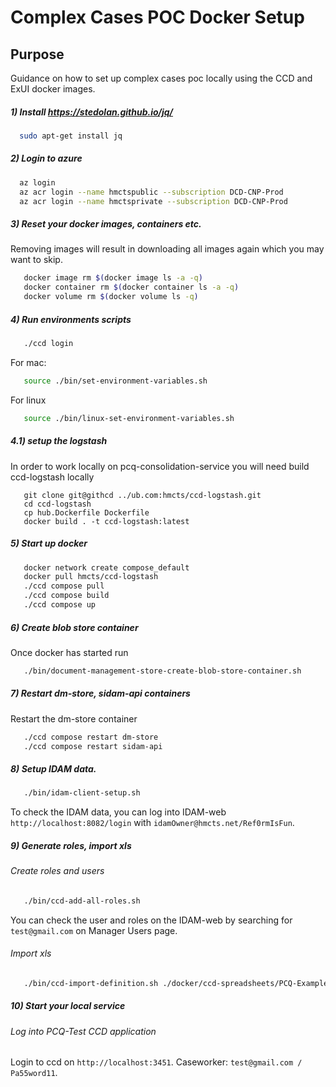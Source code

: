 # Complex Cases POC Docker Setup

## Purpose
Guidance on how to set up complex cases poc locally using the CCD and ExUI docker images.

##### 1) Install https://stedolan.github.io/jq/

```bash
  sudo apt-get install jq
```

##### 2) Login to azure

```bash
  az login
  az acr login --name hmctspublic --subscription DCD-CNP-Prod
  az acr login --name hmctsprivate --subscription DCD-CNP-Prod
```

##### 3) Reset your docker images, containers etc.
Removing images will result in downloading all images again which you may want to skip.
```bash
   docker image rm $(docker image ls -a -q)
   docker container rm $(docker container ls -a -q)
   docker volume rm $(docker volume ls -q)
```

##### 4) Run environments scripts
```bash
   ./ccd login
```

For mac:
```bash
   source ./bin/set-environment-variables.sh
```
For linux
```bash
   source ./bin/linux-set-environment-variables.sh
```
##### 4.1) setup the logstash
In order to work locally on pcq-consolidation-service you will need build ccd-logstash locally
```
   git clone git@githcd ../ub.com:hmcts/ccd-logstash.git
   cd ccd-logstash
   cp hub.Dockerfile Dockerfile
   docker build . -t ccd-logstash:latest
```
##### 5) Start up docker
```bash
   docker network create compose_default
   docker pull hmcts/ccd-logstash
   ./ccd compose pull
   ./ccd compose build
   ./ccd compose up
```

##### 6) Create blob store container
Once docker has started run
```bash
   ./bin/document-management-store-create-blob-store-container.sh
```

##### 7) Restart dm-store, sidam-api containers
Restart the dm-store container
```bash
   ./ccd compose restart dm-store
   ./ccd compose restart sidam-api
```

##### 8) Setup IDAM data.
```bash
   ./bin/idam-client-setup.sh
```

To check the IDAM data, you can log into IDAM-web `http://localhost:8082/login` with `idamOwner@hmcts.net/Ref0rmIsFun`.

##### 9) Generate roles, import xls

###### Create roles and users
```bash
   ./bin/ccd-add-all-roles.sh
```
You can check the user and roles on the IDAM-web by searching for `test@gmail.com` on Manager Users page.

###### Import xls
```bash
   ./bin/ccd-import-definition.sh ./docker/ccd-spreadsheets/PCQ-Example-CaseDefinition.xlsx
```
##### 10) Start your local service

###### Log into PCQ-Test CCD application
Login to ccd on `http://localhost:3451`. Caseworker: `test@gmail.com / Pa55word11`.
